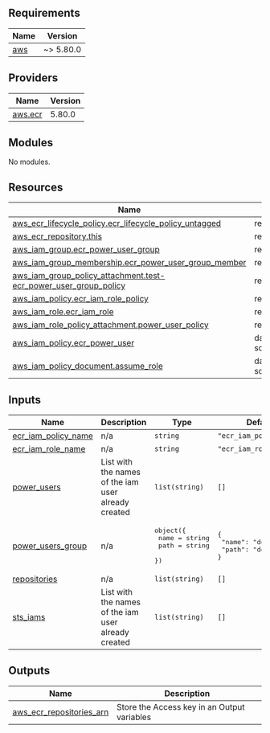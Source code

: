 ## Requirements

| Name | Version |
|------|---------|
| <a name="requirement_aws"></a> [aws](#requirement\_aws) | ~> 5.80.0 |

## Providers

| Name | Version |
|------|---------|
| <a name="provider_aws.ecr"></a> [aws.ecr](#provider\_aws.ecr) | 5.80.0 |

## Modules

No modules.

## Resources

| Name | Type |
|------|------|
| [aws_ecr_lifecycle_policy.ecr_lifecycle_policy_untagged](https://registry.terraform.io/providers/hashicorp/aws/latest/docs/resources/ecr_lifecycle_policy) | resource |
| [aws_ecr_repository.this](https://registry.terraform.io/providers/hashicorp/aws/latest/docs/resources/ecr_repository) | resource |
| [aws_iam_group.ecr_power_user_group](https://registry.terraform.io/providers/hashicorp/aws/latest/docs/resources/iam_group) | resource |
| [aws_iam_group_membership.ecr_power_user_group_member](https://registry.terraform.io/providers/hashicorp/aws/latest/docs/resources/iam_group_membership) | resource |
| [aws_iam_group_policy_attachment.test-ecr_power_user_group_policy](https://registry.terraform.io/providers/hashicorp/aws/latest/docs/resources/iam_group_policy_attachment) | resource |
| [aws_iam_policy.ecr_iam_role_policy](https://registry.terraform.io/providers/hashicorp/aws/latest/docs/resources/iam_policy) | resource |
| [aws_iam_role.ecr_iam_role](https://registry.terraform.io/providers/hashicorp/aws/latest/docs/resources/iam_role) | resource |
| [aws_iam_role_policy_attachment.power_user_policy](https://registry.terraform.io/providers/hashicorp/aws/latest/docs/resources/iam_role_policy_attachment) | resource |
| [aws_iam_policy.ecr_power_user](https://registry.terraform.io/providers/hashicorp/aws/latest/docs/data-sources/iam_policy) | data source |
| [aws_iam_policy_document.assume_role](https://registry.terraform.io/providers/hashicorp/aws/latest/docs/data-sources/iam_policy_document) | data source |

## Inputs

| Name | Description | Type | Default | Required |
|------|-------------|------|---------|:--------:|
| <a name="input_ecr_iam_policy_name"></a> [ecr\_iam\_policy\_name](#input\_ecr\_iam\_policy\_name) | n/a | `string` | `"ecr_iam_policy_name"` | no |
| <a name="input_ecr_iam_role_name"></a> [ecr\_iam\_role\_name](#input\_ecr\_iam\_role\_name) | n/a | `string` | `"ecr_iam_role_name"` | no |
| <a name="input_power_users"></a> [power\_users](#input\_power\_users) | List with the names of the iam user already created | `list(string)` | `[]` | no |
| <a name="input_power_users_group"></a> [power\_users\_group](#input\_power\_users\_group) | n/a | <pre>object({<br/>    name = string<br/>    path = string<br/>  })</pre> | <pre>{<br/>  "name": "devops",<br/>  "path": "devops"<br/>}</pre> | no |
| <a name="input_repositories"></a> [repositories](#input\_repositories) | n/a | `list(string)` | `[]` | no |
| <a name="input_sts_iams"></a> [sts\_iams](#input\_sts\_iams) | List with the names of the iam user already created | `list(string)` | `[]` | no |

## Outputs

| Name | Description |
|------|-------------|
| <a name="output_aws_ecr_repositories_arn"></a> [aws\_ecr\_repositories\_arn](#output\_aws\_ecr\_repositories\_arn) | Store the Access key in an Output variables |